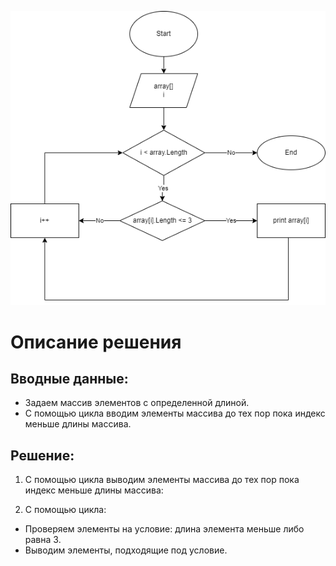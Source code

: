 ![](Block_Scheme.drawio.png)

# Описание решения

## Вводные данные:
- Задаем массив элементов с определенной длиной.
- С помощью цикла вводим элементы массива до тех пор пока индекс меньше длины массива.

## Решение:
1. С помощью цикла выводим элементы массива до тех пор пока индекс меньше длины массива:

2. С помощью цикла:
- Проверяем элементы на условие: длина элемента меньше либо равна 3.
- Выводим элементы, подходящие под условие.